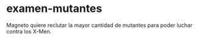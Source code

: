# examen-mutantes
Magneto quiere reclutar la mayor cantidad de mutantes para poder luchar contra los X-Men.
